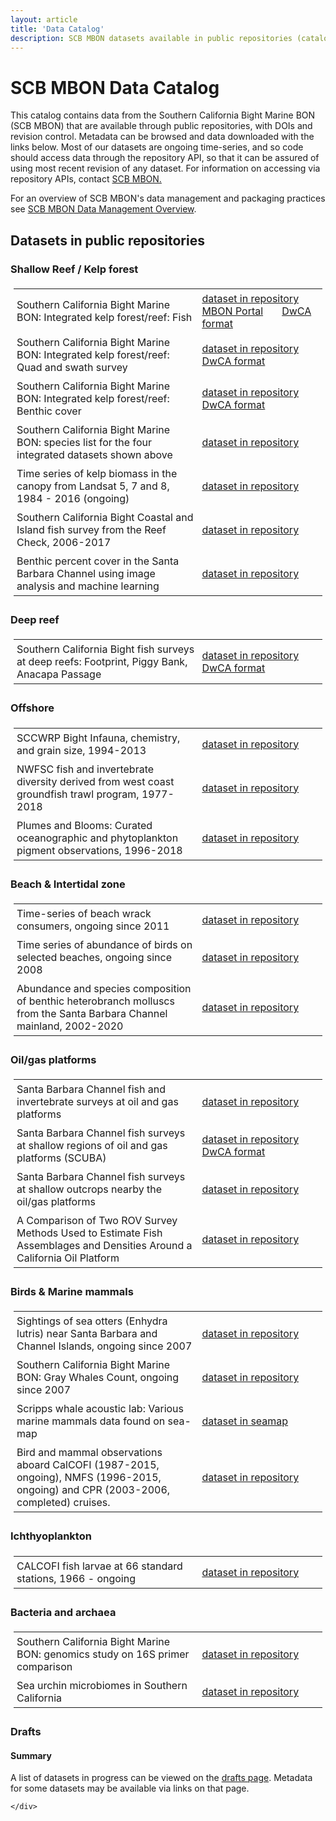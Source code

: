 ```yaml
---
layout: article
title: 'Data Catalog'
description: SCB MBON datasets available in public repositories (catalog/index)
---
```

<div id="scoped-content">
    <style type="text/css" scoped>
        table, td,th{
        border: none; 
        padding: 5px;
        text-align: left;}
        table.figs td, table.figs { border: none; } 
        table.dataset_descr td, table.dataset_descr {border:none;width:100%;}
        table.dataset_descr td.ds_title { width: 60%; }
        table.dataset_descr td.ds_link { width: 10%; }
    </style>
    <!-- close this div below the point where you want these style rules to apply, eg, bottom of the page. -->
    <h1>SCB MBON Data Catalog</h1>
    <p>This catalog contains data from the Southern California Bight Marine BON (SCB MBON) that are available through public repositories, with DOIs and revision control. Metadata can be browsed and data downloaded with the links below. Most of our datasets are ongoing time-series, and so code should access data through the repository
     API, so that it can be assured of using most recent revision of any dataset. For information on accessing via repository APIs, contact <a href="mailto:sbcmbon@gmail.com">SCB MBON.</a></p>
     <p>For an overview of SCB MBON's data management and packaging practices see <a href="../overview/">SCB MBON Data Management Overview</a>.</p>

<h2>Datasets in public repositories</h2>

<h3>Shallow Reef / Kelp forest</h3>
<table class="dataset_descr">
        <tr>
            <td class="ds_title">Southern California Bight Marine BON: Integrated kelp forest/reef: Fish</td> 
            <td><a href="https://portal.edirepository.org/nis/mapbrowse?scope=edi&identifier=5">dataset in repository</a>&nbsp;&nbsp;&nbsp;&nbsp;&nbsp;&nbsp;&nbsp;
            <a href="https://mbon.ioos.us/?ls=3789e3a6-3c07-50f4-6a03-f285aff943ae#map">MBON Portal</a>&nbsp;&nbsp;&nbsp;&nbsp;&nbsp;&nbsp;
            <a href="https://portal.edirepository.org/nis/mapbrowse?scope=edi&identifier=488">DwCA format</a></td>
        </tr>
        <tr>
            <td class="ds_title">Southern California Bight Marine BON: Integrated kelp forest/reef: Quad and swath survey</td>
            <td><a href="https://portal.edirepository.org/nis/mapbrowse?scope=edi&identifier=6">dataset in repository</a>&nbsp;&nbsp;&nbsp;&nbsp;&nbsp;&nbsp;
            <a href="https://portal.edirepository.org/nis/mapbrowse?scope=edi&identifier=491">DwCA format</a></td>
       </tr>
       <tr>
            <td class="ds_title">Southern California Bight Marine BON: Integrated kelp forest/reef: Benthic cover</td>
            <td><a href="https://portal.edirepository.org/nis/mapbrowse?scope=edi&identifier=3">dataset in repository</a>&nbsp;&nbsp;&nbsp;&nbsp;&nbsp;&nbsp;
            <a href="https://portal.edirepository.org/nis/mapbrowse?scope=edi&identifier=490">DwCA format</a></td>
       </tr>
       <tr>
            <td class="ds_title">Southern California Bight Marine BON: species list for the four integrated datasets shown above</td>
            <td><a href="https://portal.edirepository.org/nis/mapbrowse?scope=edi&identifier=7">dataset in repository</a></td>
       </tr>
       <tr>
            <td class="ds_title">Time series of kelp biomass in the canopy from Landsat 5, 7 and 8, 1984 - 2016 (ongoing)</td>
            <td><a href="https://portal.edirepository.org/nis/mapbrowse?scope=knb-lter-sbc&identifier=74">dataset in repository</a></td>
       </tr>
       <tr>
            <td class="ds_title">Southern California Bight Coastal and Island fish survey from the Reef Check, 2006-2017</td>
            <td><a href="https://portal.edirepository.org/nis/mapbrowse?scope=edi&identifier=141">dataset in repository</a></td>
       </tr>
       <tr>
            <td class="ds_title">Benthic percent cover in the Santa Barbara Channel using image analysis and machine learning</td>
            <td><a href="https://portal.edirepository.org/nis/mapbrowse?scope=edi&identifier=484">dataset in repository</a></td>
       </tr>
</table>


<h3>Deep reef</h3>

<table class="dataset_descr">
        <tr>
            <td class="ds_title">Southern California Bight fish surveys at deep reefs: Footprint, Piggy Bank, Anacapa Passage</td>
            <td><a href="https://portal.edirepository.org/nis/mapbrowse?scope=edi&identifier=110">dataset in repository</a>&nbsp;&nbsp;&nbsp;&nbsp;&nbsp;&nbsp;
            <a href="https://portal.edirepository.org/nis/mapbrowse?scope=edi&identifier=487">DwCA format</a></td>
        </tr>
</table>

<h3>Offshore</h3>

<table class="dataset_descr">
        <tr>
            <td class="ds_title">SCCWRP Bight Infauna, chemistry, and grain size, 1994-2013</td>
            <td><a href="https://portal-s.edirepository.org/nis/mapbrowse?scope=edi&identifier=485">dataset in repository</a></td>
        </tr>
        <tr>
            <td class="ds_title">NWFSC fish and invertebrate diversity derived from west coast groundfish trawl program, 1977-2018</td>
            <td><a href="https://portal.edirepository.org/nis/mapbrowse?scope=edi&identifier=486">dataset in repository</a></td>
         </tr>
         <tr>
            <td class="ds_title">Plumes and Blooms: Curated oceanographic and phytoplankton pigment observations, 1996-2018</td>
            <td><a href="https://portal.edirepository.org/nis/mapbrowse?scope=knb-lter-sbc&identifier=134">dataset in repository</a></td>
         </tr>
</table>

<h3 id="ASL">Beach & Intertidal zone</h3>
<table class="dataset_descr">
        <tr>
            <td class="ds_title">Time-series of beach wrack consumers, ongoing since 2011</td>
            <td><a href="https://portal.edirepository.org/nis/mapbrowse?scope=knb-lter-sbc&identifier=91">dataset in repository</a></td>
        </tr>
        <tr>
            <td class="ds_title">Time series of abundance of birds on selected beaches, ongoing since 2008</td>
            <td><a href="https://portal.edirepository.org/nis/mapbrowse?scope=knb-lter-sbc&identifier=51">dataset in repository</a></td>
        </tr>
          <tr>
            <td class="ds_title">Abundance and species composition of benthic heterobranch molluscs from the Santa Barbara Channel mainland, 2002-2020</td>
            <td><a href="https://portal.edirepository.org/nis/mapbrowse?scope=edi&identifier=646">dataset in repository</a></td>
        </tr>
</table>


<h3>Oil/gas platforms </h3>

<table class="dataset_descr">
        <tr>
            <td class="ds_title">Santa Barbara Channel fish and invertebrate surveys at oil and gas platforms</td>
            <td><a href="https://portal.edirepository.org/nis/mapbrowse?scope=edi&identifier=111">dataset in repository</a></td>
        </tr>
        <tr>
            <td class="ds_title">Santa Barbara Channel fish surveys at shallow regions of oil and gas platforms (SCUBA)</td>
            <td><a href="https://portal.edirepository.org/nis/mapbrowse?scope=edi&identifier=113">dataset in repository</a>&nbsp;&nbsp;&nbsp;&nbsp;&nbsp;&nbsp;
            <a href="https://portal.edirepository.org/nis/mapbrowse?scope=edi&identifier=489">DwCA format</a></td>
        </tr>
        <tr>
            <td class="ds_title">Santa Barbara Channel fish surveys at shallow outcrops nearby the oil/gas platforms </td>
            <td><a href="https://portal.edirepository.org/nis/mapbrowse?scope=edi&identifier=112">dataset in repository</a></td>
        </tr>
        <tr>
            <td class="ds_title">A Comparison of Two ROV Survey Methods Used to Estimate Fish Assemblages and Densities Around a California Oil Platform</td>
            <td><a href="https://portal.edirepository.org/nis/mapbrowse?scope=edi&identifier=470">dataset in repository</a></td>
        </tr>
</table>

<h3>Birds & Marine mammals</h3>

<table class="dataset_descr">
        <tr>
            <td class="ds_title">Sightings of sea otters (Enhydra lutris) near Santa Barbara and Channel Islands, ongoing since 2007</td>
            <td><a href="https://portal.edirepository.org/nis/mapbrowse?scope=knb-lter-sbc&identifier=61">dataset in repository</a></td>
        </tr>
        <tr>
            <td class="ds_title">Southern California Bight Marine BON: Gray Whales Count, ongoing since 2007</td>
            <td><a href="https://portal.edirepository.org/nis/mapbrowse?scope=edi&identifier=257">dataset in repository</a></td>
        </tr>
        <tr>
            <td class="ds_title">Scripps whale acoustic lab: Various marine mammals data found on sea-map </td>
            <td><a href="http://seamap.env.duke.edu/">dataset in seamap</a></td>
        </tr>
        <tr>
            <td class="ds_title">Bird and mammal observations aboard CalCOFI (1987-2015, ongoing), NMFS (1996-2015, ongoing) and CPR (2003-2006, completed) cruises.</td>
            <td><a href="https://portal.edirepository.org/nis/mapbrowse?scope=knb-lter-cce&identifier=255">dataset in repository</a></td>
        </tr>

</table>


<h3>Ichthyoplankton</h3>
 
<table class="dataset_descr">
        <tr>
            <td class="ds_title">CALCOFI fish larvae at 66 standard stations, 1966 - ongoing</td>
            <td><a href="https://portal.edirepository.org/nis/mapbrowse?scope=edi&identifier=109">dataset in repository</a></td>
        </tr>
</table>


<h3>Bacteria and archaea</h3>
<table class="dataset_descr">
        <tr>
            <td class="ds_title">Southern California Bight Marine BON: genomics study on 16S primer comparison</td>
            <td><a href="https://portal.edirepository.org/nis/mapbrowse?scope=edi&identifier=114">dataset in repository</a></td>
        </tr>
        <tr>
            <td class="ds_title">Sea urchin microbiomes in Southern California</td>
            <td><a href="https://portal.edirepository.org/nis/mapbrowse?scope=edi&identifier=702">dataset in repository</a></td>
        </tr>
</table>



<h3>Drafts</h3>
<h4>Summary</h4>
<p>A list of datasets in progress can be viewed on the <a href="../drafts/" target="_blank">drafts page</a>. Metadata for some datasets may be available via links on that page. </p>

    
    </div>


    
